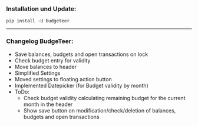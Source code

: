 ### Installation und Update:

`pip install -U budgeteer`

---

### Changelog BudgeTeer:
- Save balances, budgets and open transactions on lock
- Check budget entry for validity
- Move balances to header
- Simplified Settings
- Moved settings to floating action button
- Implemented Datepicker (for Budget validity by month)
- ToDo:
    - Check budget validity calculating remaining budget for the current month in the header
    - Show save button on modification/check/deletion of balances, budgets and open transactions
